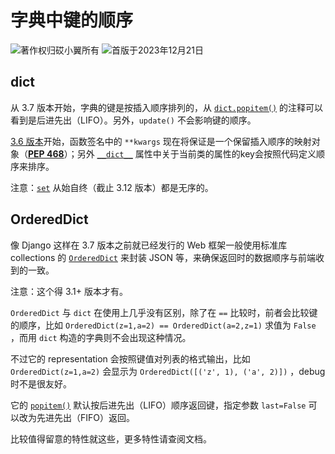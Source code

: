 # 字典中键的顺序

![著作权归砹小翼所有](https://img.shields.io/badge/Copyright-砹小翼-blue.svg) ![首版于2023年12月21日](https://img.shields.io/badge/Release-2023.12.21-purple.svg)

## dict

从 3.7 版本开始，字典的键是按插入顺序排列的，从 [`dict.popitem()`](https://docs.python.org/zh-cn/3/library/stdtypes.html#dict.popitem) 的注释可以看到是后进先出（LIFO）。另外，`update()` 不会影响键的顺序。

[3.6 版本](https://docs.python.org/zh-cn/3/whatsnew/3.6.html#pep-520-preserving-class-attribute-definition-order)开始，函数签名中的 `**kwargs` 现在将保证是一个保留插入顺序的映射对象（[**PEP 468**](https://peps.python.org/pep-0468/)）；另外 [`__dict__`](https://docs.python.org/zh-cn/3/library/stdtypes.html#object.__dict__) 属性中关于当前类的属性的key会按照代码定义顺序来排序。

注意：[`set`](https://docs.python.org/zh-cn/3/library/stdtypes.html#set-types-set-frozenset) 从始自终（截止 3.12 版本）都是无序的。

## OrderedDict

像 Django 这样在 3.7 版本之前就已经发行的 Web 框架一般使用标准库 collections 的 [`OrderedDict`](https://docs.python.org/zh-cn/3/library/collections.html#ordereddict-objects) 来封装 JSON 等，来确保返回时的数据顺序与前端收到的一致。

注意：这个得 3.1+ 版本才有。

`OrderedDict` 与 `dict` 在使用上几乎没有区别，除了在 `==` 比较时，前者会比较键的顺序，比如 `OrderedDict(z=1,a=2) == OrderedDict(a=2,z=1)` 求值为 `False` ，而用 `dict` 构造的字典则不会出现这种情况。

不过它的 representation 会按照键值对列表的格式输出，比如 `OrderedDict(z=1,a=2)` 会显示为 `OrderedDict([('z', 1), ('a', 2)])` ，debug时不是很友好。

它的 [`popitem()`](https://docs.python.org/zh-cn/3/library/collections.html#collections.OrderedDict.popitem) 默认按后进先出（LIFO）顺序返回键，指定参数 `last=False` 可以改为先进先出（FIFO）返回。

比较值得留意的特性就这些，更多特性请查阅文档。

